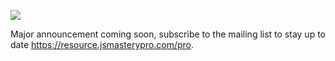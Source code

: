 [<img src="https://i.ibb.co/HCP3V8D/Whats-App-Image-2021-11-03-at-09-03-32.jpg">](https://youtube.com/c/javascriptmastery)

Major announcement coming soon, subscribe to the mailing list to stay up to date https://resource.jsmasterypro.com/pro. 
